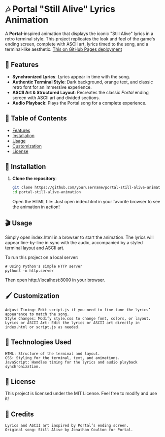 # 🎶 Portal "Still Alive" Lyrics Animation

A **Portal**-inspired animation that displays the iconic "Still Alive" lyrics in a retro terminal style. This project replicates the look and feel of the game's ending screen, complete with ASCII art, lyrics timed to the song, and a terminal-like aesthetic.
[This on GitHub Pages deployment](https://kseonch1kk.github.io/StillAliveWeb/)


## 🌌 Features

- **Synchronized Lyrics**: Lyrics appear in time with the song.
- **Authentic Terminal Style**: Dark background, orange text, and classic retro font for an immersive experience.
- **ASCII Art & Structured Layout**: Recreates the classic *Portal* ending screen with ASCII art and divided sections.
- **Audio Playback**: Plays the Portal song for a complete experience.

## 📜 Table of Contents

- [Features](#-features)
- [Installation](#-installation)
- [Usage](#-usage)
- [Customization](#-customization)
- [License](#-license)

## 🚀 Installation

1. **Clone the repository**:

   ```bash
   git clone https://github.com/yourusername/portal-still-alive-animation.git
   cd portal-still-alive-animation
   ```

    Open the HTML file: Just open index.html in your favorite browser to see the animation in action!

## 🎬 Usage

Simply open index.html in a browser to start the animation. The lyrics will appear line-by-line in sync with the audio, accompanied by a styled terminal layout and ASCII art.

To run this project on a local server:

```
# Using Python's simple HTTP server
python3 -m http.server

```

Then open http://localhost:8000 in your browser.
## 🖌️ Customization

    Adjust Timing: Edit script.js if you need to fine-tune the lyrics’ appearance to match the song.
    Style Changes: Modify style.css to change font, colors, or layout.
    Lyrics or ASCII Art: Edit the lyrics or ASCII art directly in index.html or script.js as needed.

## 🔧 Technologies Used

    HTML: Structure of the terminal and layout.
    CSS: Styling for the terminal, text, and animations.
    JavaScript: Handles timing for the lyrics and audio playback synchronization.

## 📜 License

This project is licensed under the MIT License. Feel free to modify and use it!
## 🌌 Credits

    Lyrics and ASCII art inspired by Portal’s ending screen.
    Original song: Still Alive by Jonathan Coulton for Portal.
